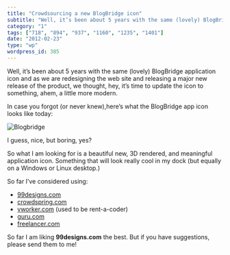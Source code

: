 ```yaml
---
title: "Crowdsourcing a new BlogBridge icon"
subtitle: "Well, it’s been about 5 years with the same (lovely) BlogBridge application icon and as we are redes..."
category: "1"
tags: ["718", "894", "937", "1160", "1235", "1401"]
date: "2012-02-23"
type: "wp"
wordpress_id: 385
---
```

Well, it’s been about 5 years with the same (lovely) BlogBridge application icon and as we are redesigning the web site and releasing a major new release of the product, we thought, hey, it’s time to update the icon to something, ahem, a little more modern.

In case you forgot (or never knew),here’s what the BlogBridge app icon looks like today:

![Blogbridge](https://i0.wp.com/salas.com/wp-content/uploads/2012/02/13d01-blogbridge.gif?resize=128%2C128&ssl=1)

I guess, nice, but boring, yes?

So what I am looking for is a beautiful new, 3D rendered, and meaningful application icon. Something that will look really cool in my dock (but equally on a Windows or Linux desktop.)

So far I’ve considered using:

- [99designs.com](https://99designs.com/)
- [crowdspring.com](https://www.crowdspring.com)
- [vworker.com](http://www.vworker.com/) (used to be rent-a-coder)
- [guru.com](http://www.guru.com/)
- [freelancer.com](http://www.freelancer.com/)

So far I am liking **99designs.com** the best. But if you have suggestions, please send them to me!
